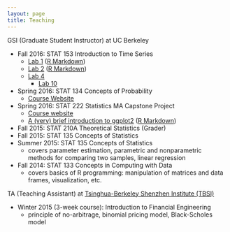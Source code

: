 ```yaml
---
layout: page
title: Teaching
---
```


GSI (Graduate Student Instructor) at UC Berkeley

* Fall 2016: STAT 153 Introduction to Time Series
	* [Lab 1](http://jcyhong.github.io/stat153_lab1.html) ([R Markdown]({{site.url}}/assets/stat153_lab1.Rmd))
	* [Lab 2](http://jcyhong.github.io/stat153_lab2.html) ([R Markdown]({{site.url}}/assets/stat153_lab2.Rmd))
	* [Lab 4](http://jcyhong.github.io/stat153_lab4.html)
        * [Lab 10](http://jcyhong.github.io/stat153_lab10.html)
* Spring 2016: STAT 134 Concepts of Probability
	* [Course Website](http://www.stat.berkeley.edu/~ani/s134s16/index.html)
* Spring 2016: STAT 222 Statistics MA Capstone Project
	* <a href = "http://www.jarrodmillman.com/stat222-spring2016/">Course website</a>
	* <a href = "http://jcyhong.github.io/ggplot_demo.html">A (very) brief introduction to ggplot2</a> ([R Markdown]({{site.url}}/assets/ggplot_demo.Rmd))
* Fall 2015: STAT 210A Theoretical Statistics (Grader)
* Fall 2015: STAT 135 Concepts of Statistics
* Summer 2015: STAT 135 Concepts of Statistics
	* covers parameter estimation, parametric and nonparametric methods for comparing two samples, linear regression
* Fall 2014: STAT 133 Concepts in Computing with Data
	* covers basics of R programming: manipulation of matrices and data frames, visualization, etc.

TA (Teaching Assistant) at <a href = "http://www.tbsi.tsinghua.edu.cn">Tsinghua-Berkeley Shenzhen Institute (TBSI)</a>

* Winter 2015 (3-week course): Introduction to Financial Engineering
	* principle of no-arbitrage, binomial pricing model, Black-Scholes model
